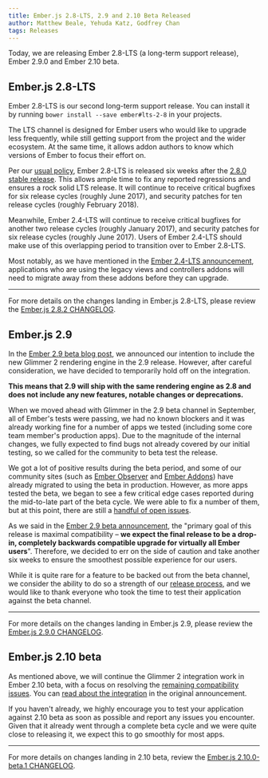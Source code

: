 ```yaml
---
title: Ember.js 2.8-LTS, 2.9 and 2.10 Beta Released
author: Matthew Beale, Yehuda Katz, Godfrey Chan
tags: Releases
---
```


Today, we are releasing Ember 2.8-LTS (a long-term support release), Ember 2.9.0 and Ember 2.10 beta.

## Ember.js 2.8-LTS

Ember 2.8-LTS is our second long-term support release. You can install it by running `bower install --save ember#lts-2-8` in your projects.

The LTS channel is designed for Ember users who would like to upgrade less frequently, while still getting support from the project and the wider ecosystem. At the same time, it allows addon authors to know which versions of Ember to focus their effort on.

Per our [usual policy](http://emberjs.com/blog/2016/02/25/announcing-embers-first-lts.html), Ember 2.8-LTS is released six weeks after the [2.8.0 stable release](http://emberjs.com/blog/2016/09/08/ember-2-8-and-2-9-beta-released.html#toc_ember-js-2-8). This allows ample time to fix any reported regressions and ensures a rock solid LTS release. It will continue to receive critical bugfixes for six release cycles (roughly June 2017), and security patches for ten release cycles (roughly February 2018).

Meanwhile, Ember 2.4-LTS will continue to receive critical bugfixes for another two release cycles (roughly January 2017), and security patches for six release cycles (roughly June 2017). Users of Ember 2.4-LTS should make use of this overlapping period to transition over to Ember 2.8-LTS.

Most notably, as we have mentioned in the [Ember 2.4-LTS announcement](http://emberjs.com/blog/2016/04/11/ember-2-5-released.html#toc_notable-deprecations-in-ember-2-4-lts), applications who are using the legacy views and controllers addons will need to migrate away from these addons before they can upgrade.

---

For more details on the changes landing in Ember.js 2.8-LTS, please review the [Ember.js 2.8.2 CHANGELOG](https://github.com/emberjs/ember.js/blob/v2.8.2/CHANGELOG.md).

## Ember.js 2.9

In the [Ember 2.9 beta blog post](http://emberjs.com/blog/2016/09/08/ember-2-8-and-2-9-beta-released.html#toc_ember-js-2-9-beta), we announced our intention to include the new Glimmer 2 rendering engine in the 2.9 release. However, after careful consideration, we have decided to temporarily hold off on the integration.

**This means that 2.9 will ship with the same rendering engine as 2.8 and does not include any new features, notable changes or deprecations.**

When we moved ahead with Glimmer in the 2.9 beta channel in September, all of Ember's tests were passing, we had no known blockers and it was already working fine for a number of apps we tested (including some core team member's production apps). Due to the magnitude of the internal changes, we fully expected to find bugs not already covered by our initial testing, so we called for the community to beta test the release.

We got a lot of positive results during the beta period, and some of our community sites (such as [Ember Observer](https://emberobserver.com/) and [Ember Addons](https://www.emberaddons.com/)) have already migrated to using the beta in production. However, as more apps tested the beta, we began to see a few critical edge cases reported during the mid-to-late part of the beta cycle. We were able to fix a number of them, but at this point, there are still a [handful of open issues](https://github.com/emberjs/ember.js/milestone/29).

As we said in the [Ember 2.9 beta announcement](http://emberjs.com/blog/2016/09/08/ember-2-8-and-2-9-beta-released.html#toc_compatibility-first), the "primary goal of this release is maximal compatibility – **we expect the final release to be a drop-in, completely backwards compatible upgrade for virtually all Ember users**". Therefore, we decided to err on the side of caution and take another six weeks to ensure the smoothest possible experience for our users.

While it is quite rare for a feature to be backed out from the beta channel, we consider the ability to do so a strength of our [release process](http://emberjs.com/blog/2013/09/06/new-ember-release-process.html#toc_the-beta-branch), and we would like to thank everyone who took the time to test their application against the beta channel.

---

For more details on the changes landing in Ember.js 2.9, please review the [Ember.js 2.9.0 CHANGELOG](https://github.com/emberjs/ember.js/blob/v2.9.0/CHANGELOG.md).

## Ember.js 2.10 beta

As mentioned above, we will continue the Glimmer 2 integration work in Ember 2.10 beta, with a focus on resolving the [remaining compatibility issues](https://github.com/emberjs/ember.js/milestone/29). You can [read about the integration](http://emberjs.com/blog/2016/09/08/ember-2-8-and-2-9-beta-released.html#toc_ember-js-2-9-beta) in the original announcement.

If you haven't already, we highly encourage you to test your application against 2.10 beta as soon as possible and report any issues you encounter. Given that it already went through a complete beta cycle and we were quite close to releasing it, we expect this to go smoothly for most apps.

---

For more details on changes landing in 2.10 beta, review the [Ember.js 2.10.0-beta.1 CHANGELOG](https://github.com/emberjs/ember.js/blob/v2.10.0-beta.1/CHANGELOG.md).
